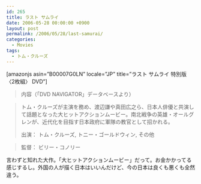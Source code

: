 ```yaml
---
id: 265
title: ラスト サムライ
date: 2006-05-28 00:00:00 +0900
layout: post
permalink: /2006/05/28/last-samurai/
categories:
  - Movies
tags:
  - トム・クルーズ
---
```

[amazonjs asin=&#8221;B00007G0LN&#8221; locale=&#8221;JP&#8221; title=&#8221;ラスト サムライ 特別版 〈2枚組〉 DVD&#8221;]

<!--more-->

> 内容（「DVD NAVIGATOR」データベースより）
  
> トム・クルーズが主演を務め、渡辺謙や真田広之ら、日本人俳優と共演して話題となった大ヒットアクションムービー。南北戦争の英雄・オールグレンが、近代化を目指す日本政府に軍隊の教官として招かれる。
> 
> 出演： トム・クルーズ, トニー・ゴールドウィン, その他
  
> 監督： ビリー・コノリー

言わずと知れた大作。「大ヒットアクションムービー」だって。お金かかってる感じするし。外国の人が描く日本はいいんだけど、今の日本は良くも悪くも全然違う。
